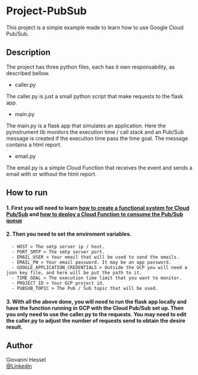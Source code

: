# Project-PubSub

This project is a simple example made to learn how to use Google Cloud Pub/Sub.

## Description

The project has three python files, each has it own responsability, as described bellow. 

* caller.py

The caller.py is just a small python script that make requests to the flask app.

* main.py

The main.py is a flask app that simulates an application. Here the pyinstrument lib monitors the execution time / call stack and an Pub/Sub message is created if the execution time pass the time goal. The message contains a html report.

* email.py

The email.py is a simple Cloud Function that receives the event and sends a email with or without the html report.


## How to run

#### 1. First you will need to learn [how to create a functional system for Cloud Pub/Sub](https://cloud.google.com/pubsub/docs/quickstart-py-mac?hl=en) and [how to deploy a Cloud Function to consume the Pub/Sub queue](https://cloud.google.com/functions/docs/tutorials/pubsub?hl=pt-br#functions-clone-sample-repository-python)

#### 2. Then you need to set the enviroment variables.
      - HOST > The smtp server ip / host.
      - PORT_SMTP > The smtp server port.
      - EMAIL_USER > Your email that will be used to send the emails. 
      - EMAIL_PW > Your email password. It may be an app password.
      - GOOGLE_APPLICATION_CREDENTIALS > Outside the GCP you will need a json key file, and here will be put the path to it.
      - TIME_GOAL > The execution time limit that you want to monitor.
      - PROJECT_ID > Your GCP project id.
      - PUBSUB_TOPIC > The Pub / Sub topic that will be used.

#### 3. With all the above done, you will need to run the flask app locally and have the function running in GCP with the Cloud Pub/Sub set up. Then you only need to use the caller.py to the requests. You may need to edit the caller.py to adjust the number of requests send to obtain the desire result.

## Author

Giovanni Hessel\
[@Linkedin](https://www.linkedin.com/in/giovanni-garcia-hessel-137b1393/)
